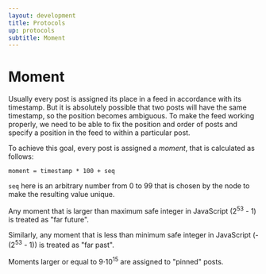```yaml
---
layout: development
title: Protocols
up: protocols
subtitle: Moment
---
```


# Moment

Usually every post is assigned its place in a feed in accordance with
its timestamp. But it is absolutely possible that two posts will have
the same timestamp, so the position becomes ambiguous. To make the feed
working properly, we need to be able to fix the position and order of
posts and specify a position in the feed to within a particular post.

To achieve this goal, every post is assigned a *moment*, that is
calculated as follows:

```
moment = timestamp * 100 + seq
```

`seq` here is an arbitrary number from 0 to 99 that is chosen by the
node to make the resulting value unique.

Any moment that is larger than maximum safe integer in JavaScript
(2<sup>53</sup> - 1) is treated as "far future".

Similarly, any moment that is less than minimum safe integer in
JavaScript (- (2<sup>53</sup> - 1)) is treated as "far past".

Moments larger or equal to 9⋅10<sup>15</sup> are assigned to "pinned"
posts.
